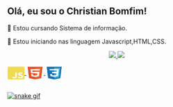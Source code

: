 ## Olá, eu sou o Christian Bomfim!
 <p>🌱 Estou cursando Sistema de informação.</p>
 <p>🌱 Estou iniciando nas linguagem Javascript,HTML,CSS. </p>


<div align="center">
  <a href="https://github.com/cfrb22">
  <img height="170em" src="https://github-readme-stats.vercel.app/api?username=cfrb22&show_icons=true&theme=highcontrast&include_all_commits=true&count_private=true"/>
  <img height="127em" src="https://github-readme-stats.vercel.app/api/top-langs/?username=cfrb22&layout=compact&langs_count=7&theme=highcontrast"/>
</div>
<div style="display: inline_block"><br>
  <img align="center" alt="cfrb22-Js" height="30" width="40" src="https://raw.githubusercontent.com/devicons/devicon/master/icons/javascript/javascript-plain.svg">
  <img align="center" alt="cfrb22-HTML" height="30" width="40" src="https://raw.githubusercontent.com/devicons/devicon/master/icons/html5/html5-original.svg">
  <img align="center" alt="cfrb22-CSS" height="30" width="40" src="https://raw.githubusercontent.com/devicons/devicon/master/icons/css3/css3-original.svg">


</div>
  
  ##
 
<div> 
 
 ![snake gif](https://github.com/cfrb22/cfrb22/blob/output/github-contribution-grid-snake.svg)
 
 
</div>

